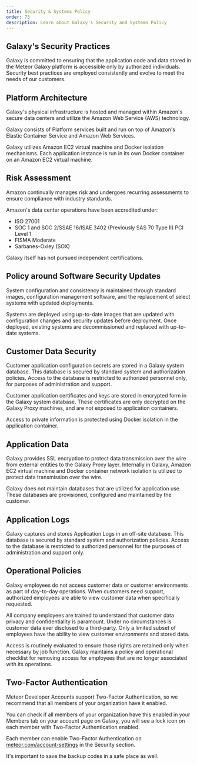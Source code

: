 ```yaml
---
title: Security & Systems Policy
order: 73
description: Learn about Galaxy's Security and Systems Policy
---
```


<h2 id="galaxy-security">Galaxy's Security Practices</h2>

Galaxy is committed to ensuring that  the application code and data stored in the Meteor Galaxy platform is accessible only by authorized individuals. Security best practices are employed consistently and evolve to meet the needs of our customers.

<h2 id="platform-architecture">Platform Architecture</h2>

Galaxy's physical infrastructure is hosted and managed within Amazon's secure data centers and utilize the Amazon Web Service (AWS) technology.

Galaxy consists of Platform services built and run on top of Amazon's Elastic Container Service and Amazon Web Services.

Galaxy utilizes Amazon EC2 virtual machine and Docker isolation mechanisms. Each application instance is run in its own Docker container on an Amazon EC2 virtual machine.

<h2 id="risk-assessments">Risk Assessment</h2>

Amazon continually manages risk and undergoes recurring assessments to ensure compliance with industry standards.

Amazon's data center operations have been accredited under:
- ISO 27001
- SOC 1 and SOC 2/SSAE 16/ISAE 3402 (Previously SAS 70 Type II) PCI Level 1
- FISMA Moderate
- Sarbanes-Oxley (SOX)

Galaxy itself has not pursued independent certifications.

<h2 id="policy-security-updates">Policy around Software Security Updates</h2>

System configuration and consistency is maintained through standard images, configuration management software, and the replacement of select  systems with updated deployments.

Systems are deployed using up-to-date images that are updated with configuration changes and security updates before deployment. Once deployed, existing systems are decommissioned and replaced with up-to-date systems.

<h2 id="customer-data-security">Customer Data Security</h2>

Customer application configuration secrets are stored in a Galaxy system database. This database is secured by standard system and authorization policies. Access to the database is restricted to authorized personnel only, for purposes of administration and support.

Customer application certificates and keys are stored in encrypted form in the Galaxy system database. These certificates are only decrypted on the Galaxy Proxy machines, and are not exposed to application containers.

Access to private information is protected using Docker isolation in the application container.

<h2 id="application-data">Application Data</h2>

Galaxy provides SSL encryption to protect data transmission over the wire from external entities to the Galaxy Proxy layer. Internally in Galaxy, Amazon EC2 virtual machine and Docker container network isolation is utilized to protect data transmission over the wire.

Galaxy does not maintain databases that are utilized for application use. These databases are provisioned, configured and maintained by the customer.

<h2 id="application-logs">Application Logs</h2>

Galaxy captures and stores Application Logs in an off-site database. This database is secured by standard system and authorization policies. Access to the database is restricted to authorized personnel for the purposes of administration and support only.

<h2 id="policy-operational">Operational Policies</h2>

Galaxy employees do not access customer data or customer environments as part of day-to-day operations. When customers need support, authorized employees are able to view customer data when specifically requested.

All company employees are trained to understand that customer data privacy and confidentiality is paramount. Under no circumstances is customer data ever disclosed to a third-party. Only a limited subset of employees have the ability to view customer environments and stored data.

Access is routinely evaluated to ensure those rights are retained only when necessary by job function. Galaxy maintains a policy and operational checklist for removing access for employees that are no longer associated with its operations.

<h2 id="two-factor-authentication">Two-Factor Authentication</h2>

Meteor Developer Accounts support Two-Factor Authentication, so we recommend that all members of your organization have it enabled.

You can check if all members of your organization have this enabled in your Members tab on your account page on Galaxy, you will see a lock icon on each member with Two-Factor Authentication enabled. 

Each member can enable Two-Factor Authentication on <a href="https://www.meteor.com/account-settings" target="_blank">meteor.com/account-settings</a> in the Security section.

It's important to save the backup codes in a safe place as well.
